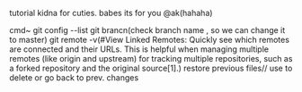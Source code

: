 tutorial kidna for cuties.
babes its for you @ak(hahaha)

cmd~
git config --list
git brancn(check branch name , so we can change it to master)
git remote -v(#View Linked Remotes: Quickly see which remotes are connected and their URLs. This is helpful when managing multiple remotes (like origin and upstream) for tracking multiple repositories, such as a forked repository and the original source[1].)
restore previous files// use to delete or go back to prev. changes 